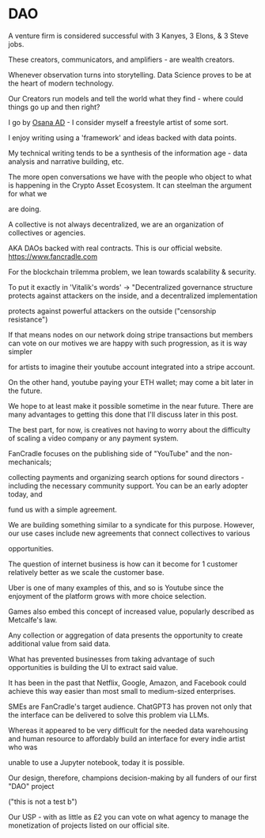 # DAO

A venture firm is considered successful with 3 Kanyes, 3 Elons, & 3 Steve jobs.

These creators, communicators, and amplifiers - are wealth creators.

Whenever observation turns into storytelling. Data Science proves to be at the heart of modern technology.

Our Creators run models and tell the world what they find - where could things go up and then right?

I go by [Osana AD](https://open.spotify.com/artist/2MlbgrUglNUn7pTeJogaKT) - I consider myself a freestyle artist of some sort. 

I enjoy writing using a 'framework' and ideas backed with data points. 

My technical writing tends to be a synthesis of the information age - data analysis and narrative building, etc.

The more open conversations we have with the people who object to what is happening in the Crypto Asset Ecosystem. It can steelman the argument for what we 

are doing.

A collective is not always decentralized, we are an organization of collectives or agencies.

AKA DAOs backed with real contracts. This is our official website. https://www.fancradle.com

For the blockchain trilemma problem, we lean towards scalability & security.

To put it exactly in 'Vitalik's words' -> "Decentralized governance structure protects against attackers on the inside, and a decentralized implementation 

protects against powerful attackers on the outside ("censorship resistance")

If that means nodes on our network doing stripe transactions but members can vote on our motives we are happy with such progression, as it is way simpler 

for artists to imagine their youtube account integrated into a stripe account.

On the other hand, youtube paying your ETH wallet; may come a bit later in the future. 

We hope to at least make it possible sometime in the near future. There are many advantages to getting this done that I'll discuss later in this post.

The best part, for now, is creatives not having to worry about the difficulty of scaling a video company or any payment system.

FanCradle focuses on the publishing side of "YouTube" and the non-mechanicals; 

collecting payments and organizing search options for sound directors - including the necessary community support. You can be an early adopter today, and 

fund us with a simple agreement.

We are building something similar to a syndicate for this purpose. However, our use cases include new agreements that connect collectives to various 

opportunities. 

The question of internet business is how can it become for 1 customer relatively better as we scale the customer base.

Uber is one of many examples of this, and so is Youtube since the enjoyment of the platform grows with more choice selection. 

Games also embed this concept of increased value, popularly described as Metcalfe's law.

Any collection or aggregation of data presents the opportunity to create additional value from said data.

What has prevented businesses from taking advantage of such opportunities is building the UI to extract said value. 

It has been in the past that Netflix, Google, Amazon, and Facebook could achieve this way easier than most small to medium-sized enterprises.

SMEs are FanCradle's target audience. ChatGPT3 has proven not only that the interface can be delivered to solve this problem via LLMs. 

Whereas it appeared to be very difficult for the needed data warehousing and human resource to affordably build an interface for every indie artist who was 

unable to use a Jupyter notebook, today it is possible. 

Our design, therefore, champions decision-making by all funders of our first "DAO" project 

("this is not a test b")

Our USP - with as little as £2 you can vote on what agency to manage the monetization of projects listed on our official site.

